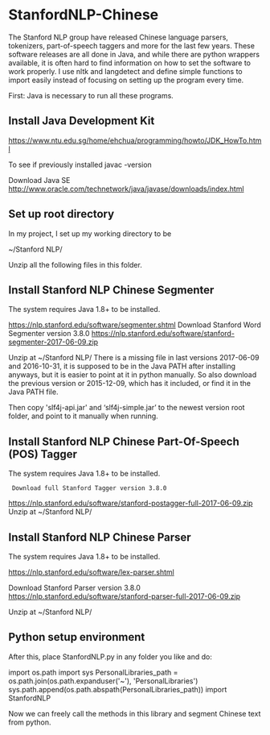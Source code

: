 # StanfordNLP-Chinese

The Stanford NLP group have released Chinese language parsers, tokenizers, part-of-speech taggers and more for the last few years. These software releases are all done in Java, and while there are python wrappers available, it is often hard to find information on how to set the software to work properly.
I use nltk and langdetect and define simple functions to import easily instead of focusing on setting up the program every time.

First: Java is necessary to run all these programs.

## Install Java Development Kit

https://www.ntu.edu.sg/home/ehchua/programming/howto/JDK_HowTo.html 

To see if previously installed
javac -version

Download Java SE
http://www.oracle.com/technetwork/java/javase/downloads/index.html

## Set up root directory

In my project, I set up my working directory to be

~/Stanford NLP/

Unzip all the following files in this folder.

## Install Stanford NLP Chinese Segmenter

The system requires Java 1.8+ to be installed.

https://nlp.stanford.edu/software/segmenter.shtml
Download 	 Stanford Word Segmenter version 3.8.0
https://nlp.stanford.edu/software/stanford-segmenter-2017-06-09.zip

Unzip at ~/Stanford NLP/
There is a missing file in last versions 2017-06-09 and 2016-10-31, it is supposed to be in the Java PATH after installing anyways, but it is easier to point at it in python manually.
So also download the previous version or 2015-12-09, which has it included, or find it in the Java PATH file.

Then copy 'slf4j-api.jar' and ‘slf4j-simple.jar’ to the newest version root folder, and point to it manually when running.

## Install Stanford NLP Chinese Part-Of-Speech (POS) Tagger

The system requires Java 1.8+ to be installed.

     Download full Stanford Tagger version 3.8.0
https://nlp.stanford.edu/software/stanford-postagger-full-2017-06-09.zip
Unzip at ~/Stanford NLP/

## Install Stanford NLP Chinese Parser

The system requires Java 1.8+ to be installed.

https://nlp.stanford.edu/software/lex-parser.shtml 

Download 	 Stanford Parser version 3.8.0
https://nlp.stanford.edu/software/stanford-parser-full-2017-06-09.zip 

Unzip at ~/Stanford NLP/

## Python setup environment

After this, place StanfordNLP.py in any folder you like and do:

import os.path
import sys
PersonalLibraries_path = os.path.join(os.path.expanduser('~'), 'PersonalLibraries')
sys.path.append(os.path.abspath(PersonalLibraries_path))
import StanfordNLP

Now we can freely call the methods in this library and segment Chinese text from python.
